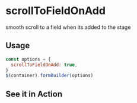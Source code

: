 # scrollToFieldOnAdd

smooth scroll to a field when its added to the stage

## Usage

```javascript
const options = {
  scrollToFieldOnAdd: true,
}
$(container).formBuilder(options)
```

## See it in Action
<p data-height="525" data-theme-id="22927" data-embed-version="2" data-slug-hash="xyOKaW" data-default-tab="result" data-user="sudharshan" class="codepen"></p>
